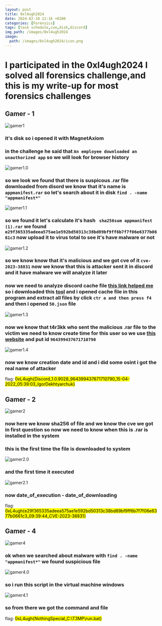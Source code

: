 ```yaml
---
layout: post
title: 0xl4ugh2024
date: 2024-02-10 12:16 +0200
categories: [Forensics]
tags: [task schedule,cve,disk,discord]
img_path: /images/0xl4ugh2024
image:
  path: /images/0xl4ugh2024/icon.png
---
```

# I participated in the 0xl4ugh2024 I solved all forensics challenge,and this is my write-up for most forensics challenges
## Gamer - 1
![gamer1](/images/0xl4ugh2024/gamer1.png)

### it's disk so i opened it with MagnetAxiom 
### in the challenge he said that ```An employee downloaded an unauthorized app``` so we will look for browser history 
![gamer1.0](/images/0xl4ugh2024/gamer1.0.png)

### so we look we found that there is suspicous .rar file downloaded from disord we know that it's name is ```appmanifest.rar``` so let's search about it in disk ```find . -name "appmanifest*"``` 
![gamer1.1](/images/0xl4ugh2024/gamer1.1.png)

### so we found it let's calculate it's hash  ``` sha256sum appmanifest (1).rar``` we found ```e29f365335adeea575ae1e592bd50313c38bd89bf9ff6b7f7f06e6377b0661c3``` now upload it to virus total to see it's have malware or not 
![gamer1.2](/images/0xl4ugh2024/gamer1.2.png) 

### so we know know that it's malicious and we got cve of it ```cve-2023-38831``` now we know that this is attacker sent it in discord and it have malware we will analyze it later
### now we need to analyze discord cache file [this link helped me](https://abrignoni.blogspot.com/2018/03/finding-discord-app-chats-in-windows.html) so i downloaded this [tool](https://www.nirsoft.net/utils/chrome_cache_view.html) and i opened cache file in this program and extract all files by click ```ctr a and then press f4```  and then i opened ```50.json``` file 
![gamer1.3](/images/0xl4ugh2024/gamer1.3.png)

### now we know that t4r3kk who sent the malicious .rar file to the victim we need to know create time for this user so we use [this website](https://discord.id/) and put id  ```964399437671710790``` 
![gamer1.4](/images/0xl4ugh2024/gamer1.4.png)

### now we know creation date and id and i did some osint i got the real name of attacker 
flag: <mark>0xL4ugh{Discord_1.0.9028_964399437671710790_15-04-2022_05:39:03_IgorDekhtyarchuk}</mark>

## Gamer - 2
![gamer2](/images/0xl4ugh2024/gamer2.png)

### now here we know sha256 of file and we know the cve we got in first question so now we need to know when this is .rar is installed in the system 
### this is the first time the file is downloaded to system
![gamer2.0](/images/0xl4ugh2024/gamer2.0.png)

### and the first time it executed 
![gamer2.1](/images/0xl4ugh2024/gamer2.1.png)

### now date_of_execution - date_of_downloading 
flag: <mark>0xL4ugh{e29f365335adeea575ae1e592bd50313c38bd89bf9ff6b7f7f06e6377b0661c3_09:39:44_CVE-2023-38831}</mark>

## Gamer - 4
![gamer4](/images/0xl4ugh2024/gamer4.png)

### ok when we searched about malware with ```find . -name "appmanifest*"``` we found suspicious file 
![gamer4.0](/images/0xl4ugh2024/gamer4.0.png)

### so i run this script in the virtual machine windows 
![gamer4.1](/images/0xl4ugh2024/gamer4.1.png)

### so from there we got the command and file 
flag: <mark>0xL4ugh{NothingSpecial_C:\T3MP\run.bat}</mark>
